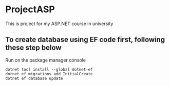 # ProjectASP
This is project for my ASP.NET course in university

## To create database using EF code first, following these step below
Run on the package manager console
```
dotnet tool install --global dotnet-ef
dotnet ef migrations add InitialCreate
dotnet ef database update
```
